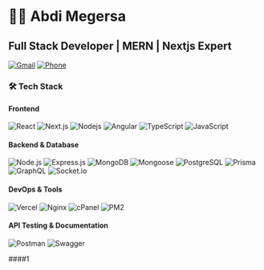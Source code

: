 # 👨‍💻 Abdi Megersa

## Full Stack Developer | MERN | Nextjs Expert

[![Gmail](https://img.shields.io/badge/Gmail-D14836?style=flat&logo=gmail&logoColor=white)](mailto:abdimegersa14@gmail.com)
[![Phone](https://img.shields.io/badge/Phone-251900901056-blue?style=flat&logo=whatsapp&logoColor=white)](tel:+251900901056)

### 🛠️ Tech Stack

#### Frontend
![React](https://img.shields.io/badge/React-20232A?style=flat&logo=react&logoColor=61DAFB)
![Next.js](https://img.shields.io/badge/Next.js-000000?style=flat&logo=next.js&logoColor=white)
![Nodejs](https://img.shields.io/badge/Node.js-339933?style=flat&logo=node.js&logoColor=white)
![Angular](https://img.shields.io/badge/Angular-DD0031?style=flat&logo=angular&logoColor=white)
![TypeScript](https://img.shields.io/badge/TypeScript-007ACC?style=flat&logo=typescript&logoColor=white)
![JavaScript](https://img.shields.io/badge/JavaScript-F7DF1E?style=flat&logo=javascript&logoColor=black)

#### Backend & Database
![Node.js](https://img.shields.io/badge/Node.js-43853D?style=flat&logo=node.js&logoColor=white)
![Express.js](https://img.shields.io/badge/Express.js-404D59?style=flat)
![MongoDB](https://img.shields.io/badge/MongoDB-4EA94B?style=flat&logo=mongodb&logoColor=white)
![Mongoose](https://img.shields.io/badge/Mongoose-880000?style=flat&logo=mongoose&logoColor=white)
![PostgreSQL](https://img.shields.io/badge/PostgreSQL-316192?style=flat&logo=postgresql&logoColor=white)
![Prisma](https://img.shields.io/badge/Prisma-2D3748?style=flat&logo=prisma&logoColor=white)
![GraphQL](https://img.shields.io/badge/GraphQL-E10098?style=flat&logo=graphql&logoColor=white)
![Socket.io](https://img.shields.io/badge/Socket.io-010101?style=flat&logo=socket.io&logoColor=white)

#### DevOps & Tools
![Vercel](https://img.shields.io/badge/Vercel-000000?style=flat&logo=vercel&logoColor=white)
![Nginx](https://img.shields.io/badge/Nginx-009639?style=flat&logo=nginx&logoColor=white)
![cPanel](https://img.shields.io/badge/cPanel-FF6C2C?style=flat&logo=cPanel&logoColor=white)
![PM2](https://img.shields.io/badge/PM2-2B037A?style=flat&logo=pm2&logoColor=white)

#### API Testing & Documentation
![Postman](https://img.shields.io/badge/Postman-FF6C37?style=flat&logo=postman&logoColor=white)
![Swagger](https://img.shields.io/badge/Swagger-85EA2D?style=flat&logo=swagger&logoColor=black)

####1